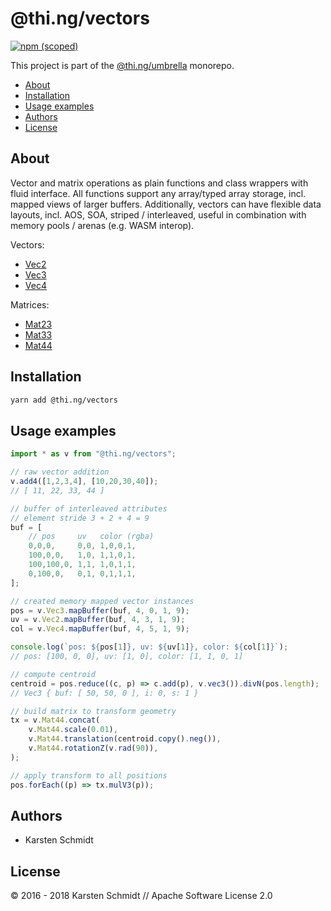 # @thi.ng/vectors

[![npm (scoped)](https://img.shields.io/npm/v/@thi.ng/vectors.svg)](https://www.npmjs.com/package/@thi.ng/vectors)

This project is part of the
[@thi.ng/umbrella](https://github.com/thi-ng/umbrella/) monorepo.

<!-- TOC depthFrom:2 depthTo:3 -->

- [About](#about)
- [Installation](#installation)
- [Usage examples](#usage-examples)
- [Authors](#authors)
- [License](#license)

<!-- /TOC -->

## About

Vector and matrix operations as plain functions and class wrappers with
fluid interface. All functions support any array/typed array storage,
incl. mapped views of larger buffers. Additionally, vectors can have
flexible data layouts, incl. AOS, SOA, striped / interleaved, useful in
combination with memory pools / arenas (e.g. WASM interop).

Vectors:

- [Vec2](https://github.com/thi-ng/umbrella/tree/master/packages/vectors/src/vec2.ts)
- [Vec3](https://github.com/thi-ng/umbrella/tree/master/packages/vectors/src/vec3.ts)
- [Vec4](https://github.com/thi-ng/umbrella/tree/master/packages/vectors/src/vec4.ts)

Matrices:

- [Mat23](https://github.com/thi-ng/umbrella/tree/master/packages/vectors/src/mat23.ts)
- [Mat33](https://github.com/thi-ng/umbrella/tree/master/packages/vectors/src/mat33.ts)
- [Mat44](https://github.com/thi-ng/umbrella/tree/master/packages/vectors/src/mat44.ts)

## Installation

```bash
yarn add @thi.ng/vectors
```

## Usage examples

```ts
import * as v from "@thi.ng/vectors";

// raw vector addition
v.add4([1,2,3,4], [10,20,30,40]);
// [ 11, 22, 33, 44 ]

// buffer of interleaved attributes
// element stride 3 + 2 + 4 = 9
buf = [
    // pos     uv   color (rgba)
    0,0,0,     0,0, 1,0,0,1,
    100,0,0,   1,0, 1,1,0,1,
    100,100,0, 1,1, 1,0,1,1,
    0,100,0,   0,1, 0,1,1,1,
];

// created memory mapped vector instances
pos = v.Vec3.mapBuffer(buf, 4, 0, 1, 9);
uv = v.Vec2.mapBuffer(buf, 4, 3, 1, 9);
col = v.Vec4.mapBuffer(buf, 4, 5, 1, 9);

console.log(`pos: ${pos[1]}, uv: ${uv[1]}, color: ${col[1]}`);
// pos: [100, 0, 0], uv: [1, 0], color: [1, 1, 0, 1]

// compute centroid
centroid = pos.reduce((c, p) => c.add(p), v.vec3()).divN(pos.length);
// Vec3 { buf: [ 50, 50, 0 ], i: 0, s: 1 }

// build matrix to transform geometry
tx = v.Mat44.concat(
    v.Mat44.scale(0.01),
    v.Mat44.translation(centroid.copy().neg()),
    v.Mat44.rotationZ(v.rad(90)),
);

// apply transform to all positions
pos.forEach((p) => tx.mulV3(p));
```

## Authors

- Karsten Schmidt

## License

&copy; 2016 - 2018 Karsten Schmidt // Apache Software License 2.0
